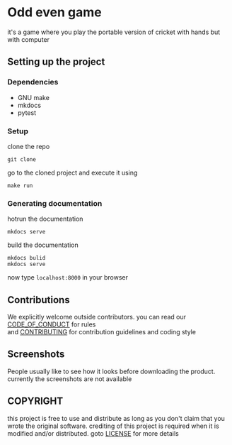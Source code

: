 # Odd even game
it's a game where you play the portable version of cricket with hands but with computer

## Setting up the project

### Dependencies
- GNU make
- mkdocs
- pytest

### Setup
clone the repo
```
git clone 
```

go to the cloned project and execute it using 
```
make run
```

### Generating documentation

hotrun the documentation
```
mkdocs serve
```

build the documentation
```
mkdocs bulid
mkdocs serve
```
now type `localhost:8000` in your browser

##  Contributions

We explicitly welcome outside contributors.
you can read our <a href="https://github.com/Rellotscrewdriver/my-project-template/blob/master/CODE_OF_CONDUCT.md">CODE_OF_CONDUCT</a> for rules</br>
and <a href="https://github.com/Rellotscrewdriver/my-project-template/blob/master/CONTRIBUTING.md">CONTRIBUTING</a> for contribution guidelines and coding style

## Screenshots
People usually like to see how it looks before downloading the product.
currently the screenshots are not available

## COPYRIGHT

this project is free to use and distribute as long as you don't claim that you wrote the original software.
crediting of this project is required when it is modified and/or distributed. goto <a href="https://github.com/Rellotscrewdriver/my-project-template/blob/master/LICENSE">LICENSE</a> for more details 